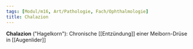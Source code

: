 ```yaml
---
tags: [Modul/m16, Art/Pathologie, Fach/Ophthalmologie]
title: Chalazion
---
```

**Chalazion** ("Hagelkorn"): Chronische [[Entzündung]] einer Meiborn-Drüse in [[Augenlider]]
